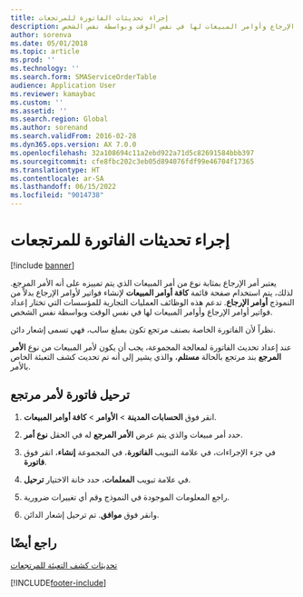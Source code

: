 ```yaml
---
title: إجراء تحديثات الفاتورة للمرتجعات
description: تدعم هذه الوظائف العمليات التجارية للمؤسسات التي تختار إعداد فواتير أوامر الإرجاع وأوامر المبيعات لها في نفس الوقت وبواسطة نفس الشخص.
author: sorenva
ms.date: 05/01/2018
ms.topic: article
ms.prod: ''
ms.technology: ''
ms.search.form: SMAServiceOrderTable
audience: Application User
ms.reviewer: kamaybac
ms.custom: ''
ms.assetid: ''
ms.search.region: Global
ms.author: sorenand
ms.search.validFrom: 2016-02-28
ms.dyn365.ops.version: AX 7.0.0
ms.openlocfilehash: 32a108694c11a2ebd922a71d5c82691584bbb397
ms.sourcegitcommit: cfe8fbc202c3eb05d894076fdf99e46704f17365
ms.translationtype: HT
ms.contentlocale: ar-SA
ms.lasthandoff: 06/15/2022
ms.locfileid: "9014738"
---
```

# <a name="perform-invoice-updates-for-returns"></a>إجراء تحديثات الفاتورة للمرتجعات 

[!include [banner](../includes/banner.md)]


يعتبر أمر الإرجاع بمثابة نوع من أمر المبيعات الذي يتم تمييزه على أنه الأمر المرجع. لذلك، يتم استخدام صفحة قائمة **كافة أوامر المبيعات** لإنشاء فواتير لأوامر الإرجاع بدلاً من النموذج **أوامر الإرجاع**. تدعم هذه الوظائف العمليات التجارية للمؤسسات التي تختار إعداد فواتير أوامر الإرجاع وأوامر المبيعات لها في نفس الوقت وبواسطة نفس الشخص.

نظراً لأن الفاتورة الخاصة بصنف مرتجع تكون بمبلغ سالب، فهي تسمى إشعار دائن.

عند إعداد تحديث الفاتورة لمعالجة المجموعة، يجب أن يكون لأمر المبيعات من نوع **الأمر المرجع** بند مرتجع بالحالة **مستلم**، والذي يشير إلى أنه تم تحديث كشف التعبئة الخاص بالأمر.

## <a name="post-an-invoice-for-a-return-order"></a>ترحيل فاتورة لأمر مرتجع

1.  انقر فوق **الحسابات المدينة** \>  **الأوامر** \> **كافة أوامر المبيعات**.

2.  حدد أمر مبيعات والذي يتم عرض **الأمر المرجع** له في الحقل **نوع أمر**.

3.  في جزء الإجراءات، في علامة التبويب **الفاتورة**، في المجموعة **إنشاء**، انقر فوق **فاتورة**.

4.  في علامة تبويب **المعلمات**، حدد خانة الاختيار **ترحيل**.

5.  راجع المعلومات الموجودة في النموذج وقم أي تغييرات ضرورية.

6.  وانقر فوق **موافق**. تم ترحيل إشعار الدائن.

## <a name="see-also"></a>راجع أيضًا

[تحديثات كشف التعبئة للمرتجعات](packing-slip-updates-returns.md)

  




[!INCLUDE[footer-include](../../includes/footer-banner.md)]